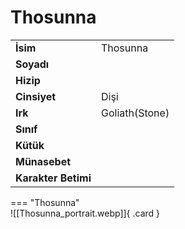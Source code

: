 # Thosunna   
  
<div class="grid" markdown>  
  
|  |  |  
|---|---|  
| **İsim** | Thosunna |  
| **Soyadı** |  |  
| **Hizip** |  |  
| **Cinsiyet** | Dişi |  
| **Irk** | Goliath(Stone) |  
| **Sınıf** |  |  
| **Kütük** |  |  
| **Münasebet** |  |  
| **Karakter Betimi** |  |  
  
  
=== "Thosunna"  
	![[Thosunna_portrait.webp]]{ .card }  
  
</div>